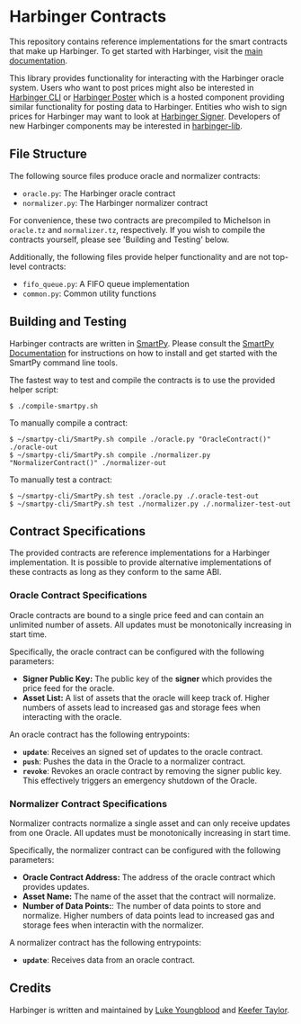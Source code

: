 # Harbinger Contracts

This repository contains reference implementations for the smart contracts that make up Harbinger.  To get started with Harbinger, visit the [main documentation](https://github.com/tacoinfra/harbinger).

This library provides functionality for interacting with the Harbinger oracle system. Users who want to post prices might also be interested in [Harbinger CLI]() or  [Harbinger Poster]() which is a hosted component providing similar functionality for posting data to Harbinger. Entities who wish to sign prices for Harbinger may want to look at [Harbinger Signer](). Developers of new Harbinger components may be interested in [harbinger-lib]().

## File Structure

The following source files produce oracle and normalizer contracts:
- `oracle.py`: The Harbinger oracle contract
- `normalizer.py`: The Harbinger normalizer contract

For convenience, these two contracts are precompiled to Michelson in `oracle.tz` and `normalizer.tz`, respectively. If you wish to compile the contracts yourself, please see 'Building and Testing' below.

Additionally, the following files provide helper functionality and are not top-level contracts:
- `fifo_queue.py`: A FIFO queue implementation
- `common.py`: Common utility functions 

## Building and Testing

Harbinger contracts are written in [SmartPy](). Please consult the [SmartPy Documentation]() for instructions on how to install and get started with the SmartPy command line tools. 

The fastest way to test and compile the contracts is to use the provided helper script:
```shell
$ ./compile-smartpy.sh
```

To manually compile a contract:
```shell
$ ~/smartpy-cli/SmartPy.sh compile ./oracle.py "OracleContract()" ./oracle-out
$ ~/smartpy-cli/SmartPy.sh compile ./normalizer.py "NormalizerContract()" ./normalizer-out
```

To manually test a contract: 
```
$ ~/smartpy-cli/SmartPy.sh test ./oracle.py ./.oracle-test-out
$ ~/smartpy-cli/SmartPy.sh test ./normalizer.py ./.normalizer-test-out
```

## Contract Specifications

The provided contracts are reference implementations for a Harbinger implementation. It is possible to provide alternative implementations of these contracts as long as they conform to the same ABI.

### Oracle Contract Specifications

Oracle contracts are bound to a single price feed and can contain an unlimited number of assets. All updates must be monotonically increasing in start time.

Specifically, the oracle contract can be configured with the following parameters:
- **Signer Public Key:** The public key of the **signer** which provides the price feed for the oracle.
- **Asset List:** A list of assets that the oracle will keep track of. Higher numbers of assets lead to increased gas and storage fees when interacting with the oracle. 

An oracle contract has the following entrypoints:
- **`update`**: Receives an signed set of updates to the oracle contract.
- **`push`**: Pushes the data in the Oracle to a normalizer contract.
- **`revoke`**: Revokes an oracle contract by removing the signer public key. This effectively triggers an emergency shutdown of the Oracle.

### Normalizer Contract Specifications

Normalizer contracts normalize a single asset and can only receive updates from one Oracle.  All updates must be monotonically increasing in start time.

Specifically, the normalizer contract can be configured with the following parameters:
- **Oracle Contract Address:** The address of the oracle contract which provides updates.
- **Asset Name:** The name of the asset that the contract will normalize.
- **Number of Data Points:**: The number of data points to store and normalize. Higher numbers of data points lead to increased gas and storage fees when interactin with the normalizer.

A normalizer contract has the following entrypoints:
- **`update`**: Receives data from an oracle contract.

## Credits

Harbinger is written and maintained by [Luke Youngblood]() and [Keefer Taylor](). 
